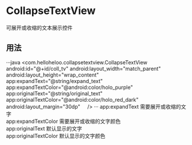 # CollapseTextView
可展开或收缩的文本展示控件
## 用法        
···java
<com.helloheloo.collapsetextview.CollapseTextView
      android:id="@+id/coll_tv"
      android:layout_width="match_parent"
      android:layout_height="wrap_content"
      app:expandText="@string/expand_text"
      app:expandTextColor="@android:color/holo_purple"
      app:originalText="@string/original_text"
      app:originalTextColor="@android:color/holo_red_dark"
      android:layout_margin="30dp"
      />
···
            app:expandText 需要展开或收缩的文字<br>
app:expandTextColor 需要展开或收缩的文字颜色<br>
app:originalText 默认显示的文字<br>
app:originalTextColor 默认显示的文字颜色<br>
